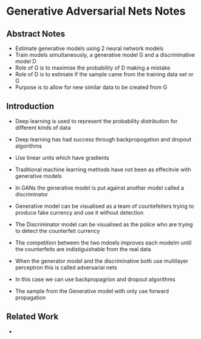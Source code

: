 # Generative Adversarial Nets Notes

## Abstract Notes

- Estimate generative models using 2 neural network models
- Train models simultaneously, a generative model G and a discriminative model D
- Role of G is to maximise the probability of D making a mistake
- Role of D is to estimate if the sample came from the training data set or G
- Purpose is to allow for new similar data to be created from G

## Introduction

- Deep learning is used to represent the probability distribution for different kinds of data
- Deep learning has had success through backpropogation and dropout algorithms
- Use linear units which have gradients
- Traditional machine learning methods have not been as effecitvie with generative models

- In GANs the generative model is put against another model called a discriminator
- Generative model can be visualised as a team of countefeiters trying to produce fake currency and use it without detection
- The Discriminator model can be visualised as the police who are trying to detect the counterfeit currency
- The competition between the two mdoels improves each modelm until the counterfeits are indistiguishable from the real data
- When the generator model and the discriminative both use multilayer perceptron this is called adversarial nets
- In this case we can use backpropagrion and dropout algorithms
- The sample from the Generative model with only use forward propagation

## Related Work

- 

